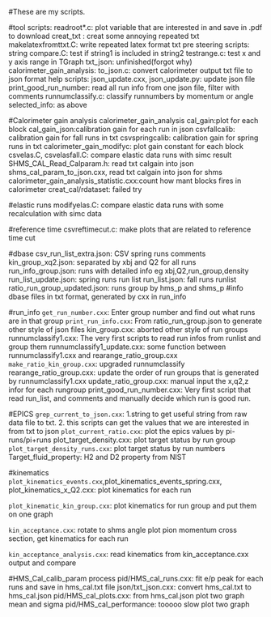 #These are my scripts. 

#tool scripts: 
readroot*.c: plot variable that are interested in and save in .pdf to download
creat_txt  : creat some annoying repeated txt
makelatexfromttxt.C: write repeated latex format txt
pre steering scripts:
string compare.C: test if string1 is included in string2
testrange.c: test x and y axis range in TGraph
txt_json: unfinished(forgot why)
calorimeter_gain_analysis: to_json.c: convert calorimeter output txt file to json format
help scripts:
json_update.cxx, json_update.py: update json file
print_good_run_number: read all run info from one json file, filter with comments
runnumclassify.c: classify runnumbers by momentum or angle
selected_info: as above

#Calorimeter gain analysis calorimeter_gain_analysis
cal_gain:plot for each block
cal_gain_json:calibration gain for each run in json
csvfallcalib: calibration gain for fall runs in txt
csvspringcalib: calibration gain for spring runs in txt
calorimeter_gain_modifyc: plot gain constant for each block
csvelas.C, csvelasfall.C: compare elastic data runs with simc result
SHMS_CAL_Read_Calparam.h: read txt calgain into json
shms_cal_param_to_json.cxx, read txt calgain into json for shms 
calorimeter_gain_analysis_statistic.cxx:count how mant blocks fires in calorimeter
creat_cal/rdataset: failed try

#elastic runs 
modifyelas.C: compare elastic data runs with some recalculation with simc data

#reference time 
csvreftimecut.c: make plots that are related to reference time cut

#dbase
csv_run_list_extra.json: CSV spring runs comments
kin_group_xq2.json: separated by xbj and Q2 for all runs
run_info_group.json: runs with detailed info eg xbj,Q2,run_group,density
run_list_update.json: spring runs run list
run_list.json: fall runs runlist
ratio_run_group_updated.json: runs group by hms_p and shms_p
#info
dbase files in txt format, generated by cxx in run_info

#run_info
`get_run_number.cxx`: Enter group number and find out what runs are in that group
`print_run_info.cxx`: From ratio_run_group.json to generate other style of json files
kin_group.cxx: aborted other style of run groups 
runnumclassify1.cxx: The very first scripts to read run infos from runlist and group them
runnumclassify1_update.cxx: some function between runnumclassify1.cxx and rearange_ratio_group.cxx
`make_ratio_kin_group.cxx`: upgraded runnumclassify
rearange_ratio_group.cxx: update the order of run groups that is generated by runnumclassify1.cxx
update_ratio_group.cxx: manual input the x,q2,z infor for each rungroup
print_good_run_number.cxx: Very first script that read run_list, and comments and manually decide which run is good run. 

#EPICS
`grep_current_to_json.cxx`: 1.string to get useful string from raw data file to txt. 2. this scripts can get the values that we are interested in from txt to json
`plot_current_ratio.cxx`: plot the epics values by pi-runs/pi+runs
plot_target_density.cxx: plot target status by run group
`plot_target_density_runs.cxx`: plot target status by run numbers  
Target_fluid_property: H2 and D2 property from NIST  
   
#kinematics
`plot_kinematics_events.cxx`,plot_kinematics_events_spring.cxx, plot_kinematics_x_Q2.cxx: plot kinematics for each run   

`plot_kinematic_kin_group.cxx`: plot kinematics for run group and put them on one graph    

`kin_acceptance.cxx`: rotate to shms angle plot pion momentum cross section, get kinematics for each run   

`kin_acceptance_analysis.cxx`: read kinematics from kin_acceptance.cxx output and compare

#HMS_Cal_calib_param process
pid/HMS_cal_runs.cxx: fit e/p peak for each runs and save in hms_cal.txt file
json/txt_json.cxx: convert hms_cal.txt to hms_cal.json
pid/HMS_cal_plots.cxx: from hms_cal.json plot two graph mean and sigma
pid/HMS_cal_performance: tooooo slow plot two graph
